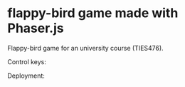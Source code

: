 # flappy-bird game made with Phaser.js

Flappy-bird game for an university course (TIES476).

Control keys: 

Deployment:
